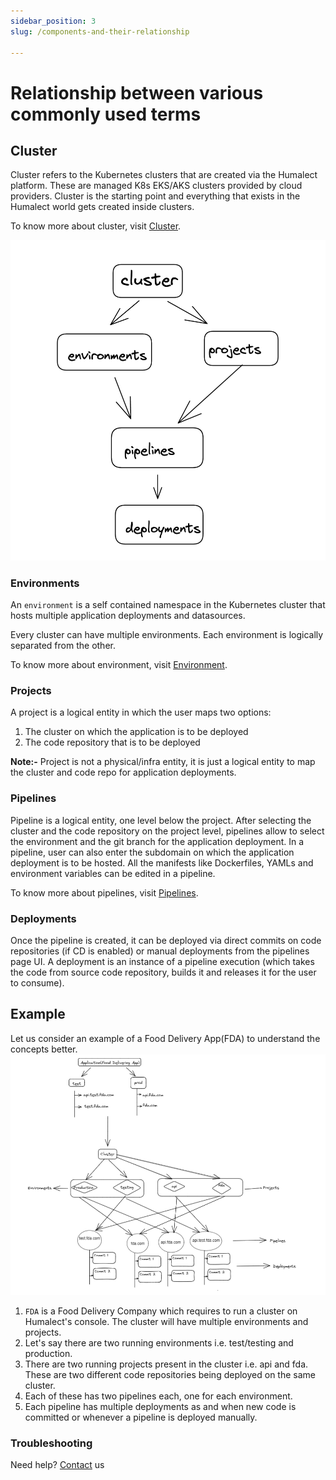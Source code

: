 ```yaml
---
sidebar_position: 3
slug: /components-and-their-relationship

---
```


# Relationship between various commonly used terms

## Cluster
Cluster refers to the Kubernetes clusters that are created via the Humalect platform. These are managed K8s EKS/AKS clusters provided by cloud providers. Cluster is the starting point and everything that exists in the Humalect world gets created inside clusters.

To know more about cluster, visit [Cluster](./../docs/cluster-overview).

![image.png](./../static/img/components-relationship.png)

### Environments
An `environment` is a self contained namespace in the Kubernetes cluster that hosts multiple application deployments and datasources.

Every cluster can have multiple environments. Each environment is logically separated from the other.

To know more about environment, visit [Environment](./../docs/Environments/Overview).

### Projects

A project is a logical entity in which the user maps two options:
1. The cluster on which the application is to be deployed
2. The code repository that is to be deployed

<!-- To know more about projects, visit [Project](./../docs/projects/overview). -->

<b>Note:-</b> Project is not a physical/infra entity, it is just a logical entity to map the cluster and code repo for application deployments.

### Pipelines
Pipeline is a logical entity, one level below the project. After selecting the cluster and the code repository on the project level, pipelines allow to select the environment and the git branch for the application deployment. In a pipeline, user can also enter the subdomain on which the application deployment is to be hosted. All the manifests like Dockerfiles, YAMLs and environment variables can be edited in a pipeline.

To know more about pipelines, visit [Pipelines](./../docs/Pipelines/overview).

### Deployments
Once the pipeline is created, it can be deployed via direct commits on code repositories (if CD is enabled) or manual deployments from the pipelines page UI. A deployment is an instance of a pipeline execution (which takes the code from source code repository, builds it and releases it for the user to consume).
<!---
To know more about deployments, visit [Deployments](link-to-be-added).
--->
## Example
Let us consider an example of a Food Delivery App(FDA) to understand the concepts better.
![relationsip-example.png](./../static/img/relationship-example.png)
1. `FDA` is a Food Delivery Company which requires to run a cluster on Humalect's console. The cluster will have multiple environments and projects.
2. Let's say there are two running environments i.e. test/testing and production.
3. There are two running projects present in the cluster i.e. api and fda. These are two different code repositories being deployed on the same cluster.
4. Each of these has two pipelines each, one for each environment.
5. Each pipeline has multiple deployments as and when new code is committed or whenever a pipeline is deployed manually.


### Troubleshooting
Need help? [Contact](./../docs/Contact-us/reach-out-to-us) us

